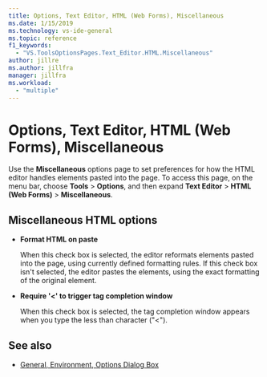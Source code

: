 ```yaml
---
title: Options, Text Editor, HTML (Web Forms), Miscellaneous
ms.date: 1/15/2019
ms.technology: vs-ide-general
ms.topic: reference
f1_keywords:
  - "VS.ToolsOptionsPages.Text_Editor.HTML.Miscellaneous"
author: jillre
ms.author: jillfra
manager: jillfra
ms.workload:
  - "multiple"
---
```

# Options, Text Editor, HTML (Web Forms), Miscellaneous

Use the **Miscellaneous** options page to set preferences for how the HTML editor handles elements pasted into the page. To access this page, on the menu bar, choose **Tools** > **Options**, and then expand **Text Editor** > **HTML (Web Forms)** > **Miscellaneous**.

## Miscellaneous HTML options

- **Format HTML on paste**

   When this check box is selected, the editor reformats elements pasted into the page, using currently defined formatting rules. If this check box isn't selected, the editor pastes the elements, using the exact formatting of the original element.

- **Require '<' to trigger tag completion window**

   When this check box is selected, the tag completion window appears when you type the less than character ("<").

## See also

- [General, Environment, Options Dialog Box](../../ide/reference/general-environment-options-dialog-box.md)